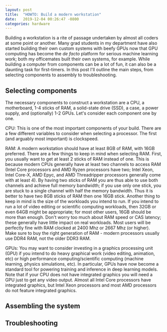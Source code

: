 ```yaml
---
layout: post
title:  "HOWTO: Build a modern workstation"
date:   2019-12-04 00:26:47 -0800
categories: hardware
---
```


Building a workstation is a rite of passage undertaken by almost all coders at some point or another. Many grad students in my department have also started building their own custom systems with beefy GPUs now that GPU computing has become the *de facto* platform for serious machine learning work; both my officemates built their own systems, for example. While building a computer from components can be a lot of fun, it can also be a daunting task for first-timers. In this post I'll outline the main steps, from selecting components to assembly to troubleshooting.


## Selecting components
The necessary components to construct a workstation are a CPU, a motherboard, 1-4 sticks of RAM, a solid-state drive (SSD), a case, a power supply, and (optionally) 1-2 GPUs. Let's consider each component one by one.

CPU: This is one of the most important components of your build. There are a few different variables to consider when selecting a processor. The first (and arguably most important) is clockspeed. 

RAM: A modern workstation should have at least 8GB of RAM, with 16GB preferred. There are a few things to keep in mind when selecting RAM. First, you usually want to get at least 2 sticks of RAM instead of one. This is because modern CPUs generally have at least two channels to access RAM (Intel Core processors and AMD Ryzen processors have two; Intel Xeon, Intel Core-X, AMD Epyc, and AMD Threadripper processors generally come with at least 4). By having two sticks of RAM you are thus able to use both channels and achieve full memory bandwidth; if you use only one stick, you are stuck to a single channel with half the memory bandwidth. Thus it is better to have two 8GB sticks of RAM then one 16GB stick. Another thing to keep in mind is the size of the workloads you intend to run. If you intend to run a lot of video editing or scientific computing workloads, then 32GB or even 64GB might be appropriate; for most other users, 16GB should be more than enough. Don't worry too much about RAM speed or CAS latency; these generally have little impact on real workloads. Most users will be perfectly fine with RAM clocked at 2400 Mhz or 2667 Mhz (or higher). Make sure to buy the right generation of RAM - modern processors usually use DDR4 RAM, not the older DDR3 RAM.

GPUs: You may want to consider investing in a graphics processing unit (GPU) if you intend to do heavy graphical work (video editing, animation, etc) or high performance computing/scientific computing (machine learning, physics simulations, etc). In particular, GPUs have now become a standard tool for powering training and inference in deep learning models. Note that if your CPU does not have integrated graphics you will need a GPU just to get any video output. Almost all Intel Core processors have integrated graphics, but Intel Xeon processors and most AMD processors do not feature integrated graphics.



## Assembling the system




## Troubleshooting
